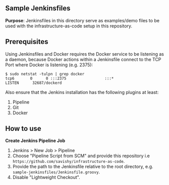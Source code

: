 ## Sample Jenkinsfiles

**Purpose**: Jenkinsfiles in this directory serve as examples/demo files to be used with the infrastructure-as-code setup in this repository.

## Prerequisites

Using Jenkinsfiles and Docker requires the Docker service to be listening as a daemon, because Docker actions within a Jenkinsfile connect to the TCP Port where Docker is listening (e.g. 2375):

```
$ sudo netstat -tulpn | grep docker
tcp6       0      0 :::2375                 :::*                    LISTEN      32687/dockerd
```

Also ensure that the Jenkins installation has the following plugins at least:

1. Pipeline
1. Git
1. Docker

## How to use

**Create Jenkins Pipeline Job**

1. Jenkins > New Job > Pipeline
1. Choose "Pipeline Script from SCM" and provide this repository i.e `https://github.com/savishy/infrastructure-as-code`.
1. Provide the path to the Jenkinsfile relative to the root directory, e.g. `sample-jenkinsfiles/Jenkinsfile.groovy`. 
1. Disable "Lightweight Checkout".
